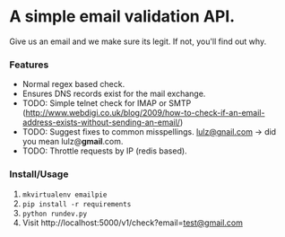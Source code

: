 # A simple email validation API.

Give us an email and we make sure its legit. If not, you'll find out why.


### Features

* Normal regex based check.
* Ensures DNS records exist for the mail exchange.
* TODO: Simple telnet check for IMAP or SMTP (http://www.webdigi.co.uk/blog/2009/how-to-check-if-an-email-address-exists-without-sending-an-email/)
* TODO: Suggest fixes to common misspellings. lulz@gnail.com -> did you mean lulz@**gmail**.com.
* TODO: Throttle requests by IP (redis based).


### Install/Usage

1. `mkvirtualenv emailpie`
2. `pip install -r requirements`
3. `python rundev.py`
4. Visit http://localhost:5000/v1/check?email=test@gmail.com
